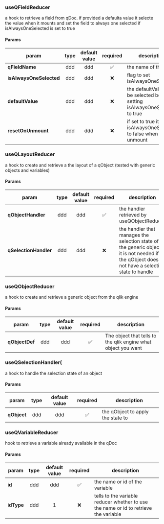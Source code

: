 ### useQFieldReducer

a hook to retrieve a field from qDoc. if provided a defaulta value it selecte the value when it mounts and set the field to always one selected if isAlwaysOneSelected is set to true

#### **Params**
param | type | default value | required | description
---- | :----: | :-------: | :--------: | -----------
__qFieldName__ | ddd |ddd | :white_check_mark: | the name of the field
__isAlwaysOneSelected__ | ddd |ddd | :x: | flag to set isAlwaysOneSelected
__defaultValue__ | ddd |ddd | :x: | the defaultValue to be selected before setting isAlwaysOneSelected to true
__resetOnUnmount__ | ddd |ddd | :x: | if set to true it set isAlwaysOneSelected to false when unmount

### useQLayoutReducer

a hook to create and retrieve a the layout of a qObject (tested with generic objects and variables)

#### **Params**
param | type | default value | required | description
---- | :----: | :-------: | :--------: | -----------
__qObjectHandler__ | ddd |ddd | :white_check_mark: | the handler retrieved by useQObjectReducer
__qSelectionHandler__ | ddd |ddd | :x: | the handler that manages the selection state of the generic object, it is not needed if the qObject does not have a selection state to handle

### useQObjectReducer

a hook to create and retrieve a generic object from the qlik engine

#### **Params**
param | type | default value | required | description
---- | :----: | :-------: | :--------: | -----------
__qObjectDef__ | ddd |ddd | :white_check_mark: | The object that tells to the qlik engine what object you want

### useQSelectionHandler(

a hook to handle the selection state of an object

#### **Params**
param | type | default value | required | description
---- | :----: | :-------: | :--------: | -----------
__qObject__ | ddd |ddd | :white_check_mark: | the qObject to apply the state to

### useQVariableReducer

hook to retrieve a variable already available in the qDoc

#### **Params**
param | type | default value | required | description
---- | :----: | :-------: | :--------: | -----------
__id__ | ddd |ddd | :white_check_mark: | the name or id of the variable
__idType__ | ddd |1 | :x: | tells to the variable reducer whether to use the name or id to retrieve the variable
